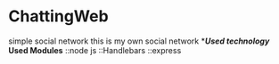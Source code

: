 # ChattingWeb
simple social network
this is my own social network
****Used technology***
****Used Modules****
::node js
::Handlebars
::express
